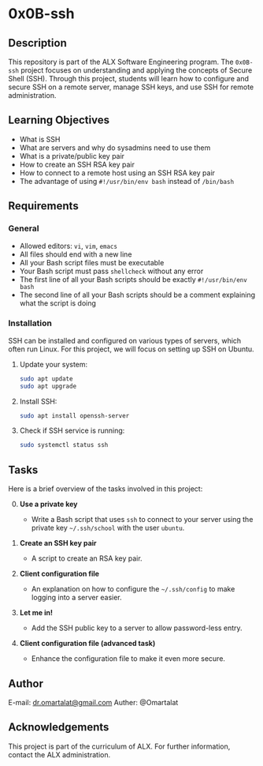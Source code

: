 # 0x0B-ssh

## Description

This repository is part of the ALX Software Engineering program. The `0x0B-ssh` project focuses on understanding and applying the concepts of Secure Shell (SSH). Through this project, students will learn how to configure and secure SSH on a remote server, manage SSH keys, and use SSH for remote administration.

## Learning Objectives

- What is SSH
- What are servers and why do sysadmins need to use them
- What is a private/public key pair
- How to create an SSH RSA key pair
- How to connect to a remote host using an SSH RSA key pair
- The advantage of using `#!/usr/bin/env bash` instead of `/bin/bash`

## Requirements

### General

- Allowed editors: `vi`, `vim`, `emacs`
- All files should end with a new line
- All your Bash script files must be executable
- Your Bash script must pass `shellcheck` without any error
- The first line of all your Bash scripts should be exactly `#!/usr/bin/env bash`
- The second line of all your Bash scripts should be a comment explaining what the script is doing

### Installation

SSH can be installed and configured on various types of servers, which often run Linux. For this project, we will focus on setting up SSH on Ubuntu.

1. Update your system:

   ```bash
   sudo apt update
   sudo apt upgrade
   ```

2. Install SSH:

   ```bash
   sudo apt install openssh-server
   ```

3. Check if SSH service is running:

   ```bash
   sudo systemctl status ssh
   ```

## Tasks

Here is a brief overview of the tasks involved in this project:

0. **Use a private key**
   - Write a Bash script that uses `ssh` to connect to your server using the private key `~/.ssh/school` with the user `ubuntu`.

1. **Create an SSH key pair**
   - A script to create an RSA key pair.

2. **Client configuration file**
   - An explanation on how to configure the `~/.ssh/config` to make logging into a server easier.

3. **Let me in!**
   - Add the SSH public key to a server to allow password-less entry.

4. **Client configuration file (advanced task)**
   - Enhance the configuration file to make it even more secure.

## Author

E-mail: <dr.omartalat@gmail.com>
Auther: @Omartalat

## Acknowledgements

This project is part of the curriculum of ALX. For further information, contact the ALX administration.
